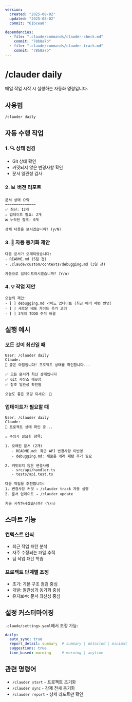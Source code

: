 ```yaml
---
version:
  created: "2025-08-02"
  updated: "2025-08-02"
  commit: "61bcea8"
  
dependencies:
  - file: ".claude/commands/clauder-check.md"
    commit: "78b8a7b"
  - file: ".claude/commands/clauder-track.md"
    commit: "78b8a7b"
---
```


# /clauder daily

매일 작업 시작 시 실행하는 자동화 명령입니다.

## 사용법

```
/clauder daily
```

## 자동 수행 작업

### 1. 🔍 상태 점검
- Git 상태 확인
- 커밋되지 않은 변경사항 확인
- 문서 일관성 검사

### 2. 📊 버전 리포트
```
문서 상태 요약
==============
✅ 최신: 12개
⚠️ 업데이트 필요: 2개
❌ 누락된 참조: 0개

상세 내용을 보시겠습니까? (y/N)
```

### 3. 🔄 자동 동기화 제안
```
다음 문서가 오래되었습니다:
- README.md (5일 전)
- .claude/custom/contexts/debugging.md (3일 전)

자동으로 업데이트하시겠습니까? (Y/n)
```

### 4. 💡 작업 제안
```
오늘의 제안:
- [ ] debugging.md 가이드 업데이트 (최근 에러 패턴 반영)
- [ ] 새로운 배포 가이드 추가 고려
- [ ] 3개의 TODO 주석 해결
```

## 실행 예시

### 모든 것이 최신일 때
```
User: /clauder daily
Claude:
🌅 좋은 아침입니다! 프로젝트 상태를 확인합니다...

✅ 모든 문서가 최신 상태입니다
✅ Git 저장소 깨끗함
✅ 참조 일관성 확인됨

오늘도 좋은 코딩 되세요! 🚀
```

### 업데이트가 필요할 때
```
User: /clauder daily
Claude:
🌅 프로젝트 상태 확인 중...

⚠️ 주의가 필요한 항목:

1. 오래된 문서 (2개)
   - README.md: 최근 API 변경사항 미반영
   - debugging.md: 새로운 에러 패턴 추가 필요

2. 커밋되지 않은 변경사항
   - src/api/handler.ts
   - tests/api.test.ts

다음 작업을 추천합니다:
1. 변경사항 커밋 → /clauder track 자동 실행
2. 문서 업데이트 → /clauder update

지금 시작하시겠습니까? (Y/n)
```

## 스마트 기능

### 컨텍스트 인식
- 최근 작업 패턴 분석
- 자주 수정되는 파일 추적
- 팀 작업 패턴 학습

### 프로젝트 단계별 조정
- 초기: 기본 구조 점검 중심
- 개발: 일관성과 동기화 중심  
- 유지보수: 문서 최신성 중심

## 설정 커스터마이징

`.claude/settings.yaml`에서 조정 가능:
```yaml
daily:
  auto_sync: true
  report_detail: summary  # summary | detailed | minimal
  suggestions: true
  time_based: morning     # morning | anytime
```

## 관련 명령어
- `/clauder start` - 프로젝트 초기화
- `/clauder sync` - 강제 전체 동기화
- `/clauder report` - 상세 리포트만 확인